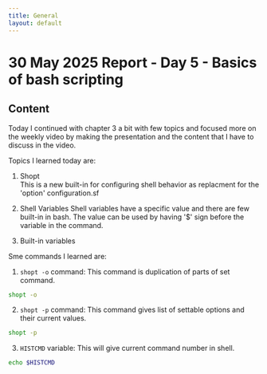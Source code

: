 ```yaml
---
title: General
layout: default
---
```


# 30 May 2025 Report - Day 5 - Basics of bash scripting

## Content

Today I continued with chapter 3 a bit with few topics and focused more on the weekly video by making the presentation and the content that I have to discuss in the video.

Topics I learned today are:

1. Shopt  
   This is a new built-in for configuring shell behavior as replacment for the 'option' configuration.sf

2. Shell Variables
   Shell variables have a specific value and there are few built-in in bash. The value can be used by having '$' sign before the variable in the command.

3. Built-in variables

Sme commands I learned are:

1. `shopt -o` command: This command is duplication of parts of set command.

```bash
shopt -o
```

2. `shopt -p` command: This command gives list of settable options and their current values.

```bash
shopt -p
```

3. `HISTCMD` variable: This will give current command number in shell.

```bash
echo $HISTCMD
```
